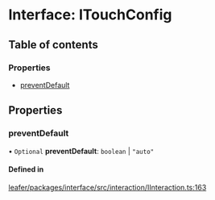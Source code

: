 # Interface: ITouchConfig

## Table of contents

### Properties

- [preventDefault](ITouchConfig.md#preventdefault)

## Properties

### preventDefault

• `Optional` **preventDefault**: `boolean` \| ``"auto"``

#### Defined in

[leafer/packages/interface/src/interaction/IInteraction.ts:163](https://github.com/leaferjs/leafer/blob/fd13609/packages/interface/src/interaction/IInteraction.ts#L163)
